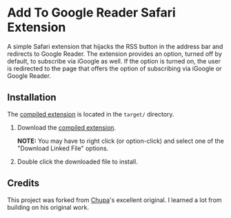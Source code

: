 # Add To Google Reader Safari Extension

A simple Safari extension that hijacks the RSS button in the address bar and redirects to Google Reader. The extension provides an option, turned off by default, to subscribe via iGoogle as well. If the option is turned on, the user is redirected to the page that offers the option of subscribing via iGoogle or Google Reader.

## Installation

The [compiled extension](http://github.com/robwilkerson/Read-in-Google-Reader/raw/master/target/AddToGoogle.safariextz) is located in the `target/` directory.

1. Download the [compiled extension](http://github.com/robwilkerson/Read-in-Google-Reader/raw/master/target/AddToGoogle.safariextz).

    **NOTE:** You may have to right click (or option-click) and select one of the "Download Linked File" options.

1. Double click the downloaded file to install.

## Credits

This project was forked from [Chupa](http://github.com/Chupa)'s excellent original. I learned a lot from building on his original work.
